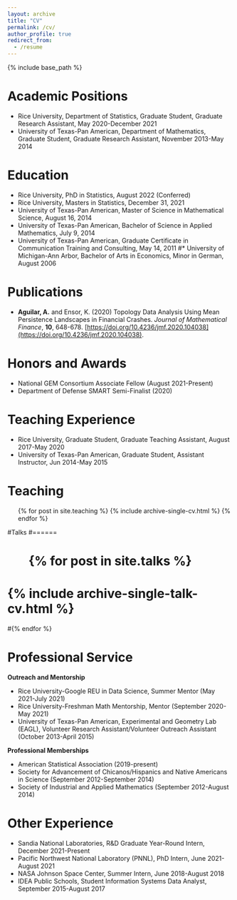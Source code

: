 ```yaml
---
layout: archive
title: "CV"
permalink: /cv/
author_profile: true
redirect_from:
  - /resume
---
```


{% include base_path %}

Academic Positions 
===================

* Rice University, Department of Statistics, Graduate Student, Graduate Research Assistant, May 2020-December 2021
* University of Texas-Pan American, Department of Mathematics, Graduate Student, Graduate Research Assistant, November 2013-May 2014

Education
======

* Rice University, PhD in Statistics,  August 2022 (Conferred)
* Rice University, Masters in Statistics, December 31, 2021
* University of Texas-Pan American, Master of Science in Mathematical Science, August 16, 2014
* University of Texas-Pan American, Bachelor of Science in Applied Mathematics, July 9, 2014
* University of Texas-Pan American, Graduate Certificate in Communication Training and Consulting, May 14, 2011
#* University of Michigan-Ann Arbor, Bachelor of Arts in Economics, Minor in German, August 2006
                                                                          
Publications
============
* **Aguilar, A.** and Ensor, K. (2020) Topology Data Analysis Using Mean Persistence Landscapes in Financial Crashes. *Journal of Mathematical Finance*, **10**, 648-678. [https://doi.org/10.4236/jmf.2020.104038](https://doi.org/10.4236/jmf.2020.104038).

Honors and Awards
=================
* National GEM Consortium Associate Fellow (August 2021-Present)
* Department of Defense SMART Semi-Finalist (2020)

Teaching Experience
===================
* Rice University, Graduate Student, Graduate Teaching Assistant, August 2017-May 2020
* University of Texas-Pan American, Graduate Student, Assistant Instructor, Jun 2014-May 2015

Teaching
======
  <ul>{% for post in site.teaching %}
    {% include archive-single-cv.html %}
  {% endfor %}</ul>

#Talks
#======
 # <ul>{% for post in site.talks %}
  #  {% include archive-single-talk-cv.html %}
  #{% endfor %}</ul>

Professional Service
====================
**Outreach and Mentorship**
* Rice University-Google REU in Data Science, Summer Mentor (May 2021-July 2021)
*	Rice University-Freshman Math Mentorship, Mentor (September 2020-May 2021)
*	University of Texas-Pan American, Experimental and Geometry Lab (EAGL), Volunteer Research Assistant/Volunteer Outreach Assistant (October 2013-April 2015)

**Professional Memberships**
*	American Statistical Association (2019-present)
*	Society for Advancement of Chicanos/Hispanics and Native Americans in Science (September 2012-September 2014)
*	Society of Industrial and Applied Mathematics (September 2012-August 2014)

Other Experience
==================
* Sandia National Laboratories, R&D Graduate Year-Round Intern, December 2021-Present
* Pacific Northwest National Laboratory (PNNL), PhD Intern, June 2021-August 2021
* NASA Johnson Space Center, Summer Intern, June 2018-August 2018
* IDEA Public Schools, Student Information Systems Data Analyst, September 2015-August 2017
